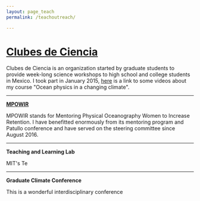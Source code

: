 ```yaml
---
layout: page_teach
permalink: /teachoutreach/

---
```


# [**Clubes de Ciencia**](https://www.clubesdeciencia.mx/)


Clubes de Ciencia is an organization started by graduate students to provide week-long science workshops to high school and college students in Mexico. I took part in January 2015, [here](https://www.youtube.com/watch?v=qCBdvfZ3lZM) is a link to some videos about my course "Ocean physics in a changing climate".


---

[**MPOWIR**](mpowir.org)

MPOWIR stands for Mentoring Physical Oceanography Women to Increase Retention. I have benefitted enormously from its mentoring program and Patullo conference and have served on the steering committee since August 2016.

---

**Teaching and Learning Lab**

MIT's Te


---

**Graduate Climate Conference**

This is a wonderful interdisciplinary conference